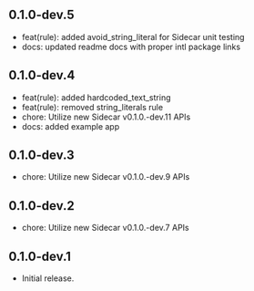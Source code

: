 ## 0.1.0-dev.5

- feat(rule): added avoid_string_literal for Sidecar unit testing
- docs: updated readme docs with proper intl package links

## 0.1.0-dev.4

- feat(rule): added hardcoded_text_string
- feat(rule): removed string_literals rule
- chore: Utilize new Sidecar v0.1.0.-dev.11 APIs
- docs: added example app

## 0.1.0-dev.3

- chore: Utilize new Sidecar v0.1.0.-dev.9 APIs

## 0.1.0-dev.2

- chore: Utilize new Sidecar v0.1.0.-dev.7 APIs

## 0.1.0-dev.1

- Initial release.
